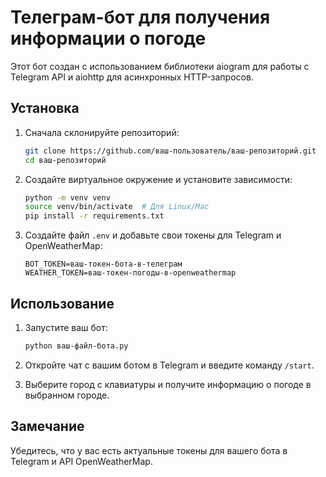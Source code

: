 # Телеграм-бот для получения информации о погоде

Этот бот создан с использованием библиотеки aiogram для работы с Telegram API и aiohttp для асинхронных HTTP-запросов.

## Установка

1. Сначала склонируйте репозиторий:

    ```bash
    git clone https://github.com/ваш-пользователь/ваш-репозиторий.git
    cd ваш-репозиторий
    ```

2. Создайте виртуальное окружение и установите зависимости:

    ```bash
    python -m venv venv
    source venv/bin/activate  # Для Linux/Mac
    pip install -r requirements.txt
    ```

3. Создайте файл `.env` и добавьте свои токены для Telegram и OpenWeatherMap:

    ```
    BOT_TOKEN=ваш-токен-бота-в-телеграм
    WEATHER_TOKEN=ваш-токен-погоды-в-openweathermap
    ```

## Использование

1. Запустите ваш бот:

    ```bash
    python ваш-файл-бота.py
    ```

2. Откройте чат с вашим ботом в Telegram и введите команду `/start`.

3. Выберите город с клавиатуры и получите информацию о погоде в выбранном городе.

## Замечание

Убедитесь, что у вас есть актуальные токены для вашего бота в Telegram и API OpenWeatherMap.

